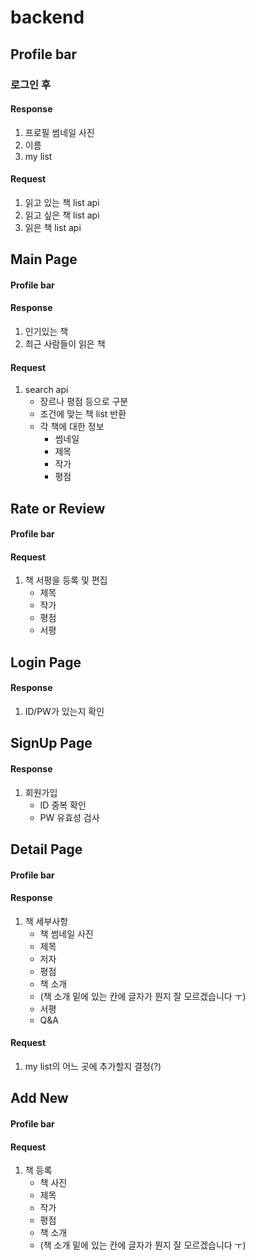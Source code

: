 # backend

## Profile bar

### 로그인 후

#### Response

1. 프로필 썸네일 사진
1. 이름
1. my list

#### Request

1. 읽고 있는 책 list api
1. 읽고 싶은 책 list api
1. 읽은 책 list api

## Main Page

#### Profile bar

#### Response

1. 인기있는 책
1. 최근 사람들이 읽은 책

#### Request

1. search api
   - 장르나 평점 등으로 구분
   - 조건에 맞는 책 list 반환
   - 각 책에 대한 정보
     - 썸네일
     - 제목
     - 작가
     - 평점

## Rate or Review

#### Profile bar

#### Request

1. 책 서평을 등록 및 편집
   - 제목
   - 작가
   - 평점
   - 서평

## Login Page

#### Response

1. ID/PW가 있는지 확인

## SignUp Page

#### Response

1. 회원가입
   - ID 중복 확인
   - PW 유효성 검사

## Detail Page

#### Profile bar

#### Response

1. 책 세부사항
   - 책 썸네일 사진
   - 제목
   - 저자
   - 평점
   - 책 소개
   - (책 소개 밑에 있는 칸에 글자가 뭔지 잘 모르겠습니다 ㅜ)
   - 서평
   - Q&A

#### Request

1. my list의 어느 곳에 추가할지 결정(?)

## Add New

#### Profile bar

#### Request

1. 책 등록
   - 책 사진
   - 제목
   - 작가
   - 평점
   - 책 소개
   - (책 소개 밑에 있는 칸에 글자가 뭔지 잘 모르겠습니다 ㅜ)
